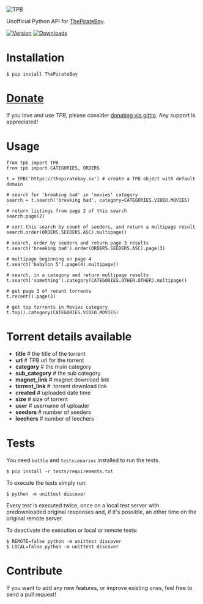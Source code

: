 ![TPB](http://www.goel.im/images/tpb.jpg)

Unofficial Python API for [ThePirateBay](http://thepiratebay.sx/).

[![Version](https://pypip.in/v/ThePirateBay/badge.png)](https://crate.io/packages/ThePirateBay/)   [![Downloads](https://pypip.in/d/ThePirateBay/badge.png)](https://crate.io/packages/ThePirateBay/)

Installation
=============

    $ pip install ThePirateBay


[Donate](https://www.gittip.com/Karan%20Goel/)
=============

If you love and use *TPB*, please consider [donating via gittip](https://www.gittip.com/Karan%20Goel/). Any support is appreciated!


Usage
==========

    from tpb import TPB
    from tpb import CATEGORIES, ORDERS

    t = TPB('https://thepiratebay.sx') # create a TPB object with default domain

    # search for 'breaking bad' in 'movies' category
    search = t.search('breaking bad', category=CATEGORIES.VIDEO.MOVIES)

    # return listings from page 2 of this search
    search.page(2)

    # sort this search by count of seeders, and return a multipage result
    search.order(ORDERS.SEEDERS.ASC).multipage()

    # search, order by seeders and return page 3 results
    t.search('breaking bad').order(ORDERS.SEEDERS.ASC).page(3)

    # multipage beginning on page 4
    t.search('babylon 5').page(4).multipage()

    # search, in a category and return multipage results
    t.search('something').category(CATEGORIES.OTHER.OTHER).multipage()

    # get page 3 of recent torrents
    t.recent().page(3)

    # get top torrents in Movies category
    t.top().category(CATEGORIES.VIDEO.MOVIES)

Torrent details available
==================

* **title** # the title of the torrent
* **url** # TPB url for the torrent
* **category** # the main category
* **sub_category** # the sub category
* **magnet_link** # magnet download link
* **torrent_link** # .torrent download link
* **created** # uploaded date time
* **size** # size of torrent
* **user** # username of uploader
* **seeders** # number of seeders
* **leechers** # number of leechers
        

Tests
=====

You need `bottle` and `testscenarios` installed to run the tests.
    
    $ pip install -r tests/requirements.txt

To execute the tests simply run:

    $ python -m unittest discover

Every test is executed twice, once on a local test server with predownloaded original responses and, if it's possible, an other time on the original remote server.

To deactivate the execution or local or remote tests:

    $ REMOTE=false python -m unittest discover
    $ LOCAL=false python -m unittest discover


Contribute
========

If you want to add any new features, or improve existing ones, feel free to send a pull request!
